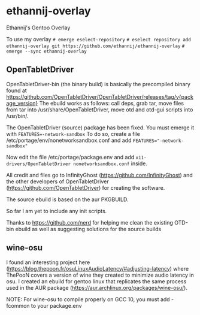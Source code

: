 # ethannij-overlay
Ethannij's Gentoo Overlay

To use my overlay `# emerge eselect-repository`
`# eselect repository add ethannij-overlay git https://github.com/ethannij/ethannij-overlay`
`# emerge --sync ethannij-overlay`

## OpenTabletDriver

OpenTabletDriver-bin (the binary build) is basically the precompiled binary found at https://github.com/OpenTabletDriver/OpenTabletDriver/releases/tag/v{package_version}
The ebuild works as follows: call deps, grab tar, move files from tar into /usr/share/OpenTabletDriver, move otd and otd-gui scripts into /usr/bin/.

The OpenTabletDriver (source) package has been fixed.
You must emerge it with `FEATURES=-network-sandbox`
To do so, create a file /etc/portage/env/nonetworksandbox.conf and add `FEATURES="-network-sandbox"`

Now edit the file /etc/portage/package.env and add `x11-drivers/OpenTabletDriver nonetworksandbox.conf` inside.

All credit and files go to InfinityGhost (https://github.com/InfinityGhost) and the other developers of OpenTabletDriver (https://github.com/OpenTabletDriver) for creating the software.

The source ebuild is based on the aur PKGBUILD.

So far I am yet to include any init scripts.

Thanks to https://github.com/nerd for helping me clean the existing OTD-bin ebuild as well as suggesting solutions for the source builds

## wine-osu
I found an interesting project here (https://blog.thepoon.fr/osuLinuxAudioLatency/#adjusting-latency) where ThePooN covers a version of wine they created to minimize audio latency in osu.
I created an ebuild for gentoo linux that replicates the same process used in the AUR package (https://aur.archlinux.org/packages/wine-osu/).

NOTE: For wine-osu to compile properly on GCC 10, you must add -fcommon to your package.env
